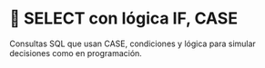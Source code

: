 # 🔎 SELECT con lógica IF, CASE
Consultas SQL que usan CASE, condiciones y lógica para simular decisiones como en programación.